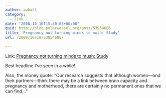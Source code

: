 ```yaml
---
author: awball
category:
  - link
date: "2008-10-10T15:30:03+00:00"
guid: http://blog.polarweasel.org/post/53954686
title: 'Pregnancy not turning minds to mush: Study'
url: /2008/10/10/53954686/

---
```

Link: [Pregnancy not turning minds to mush: Study](http://www.physorg.com/news142848608.html)

Best headline I’ve seen in a while!

Also, the money quote: “Our research suggests that although women&mdash;and their partners&mdash;think there may be a link between brain capacity and pregnancy and motherhood, there are certainly no permanent ones that we can find…”

